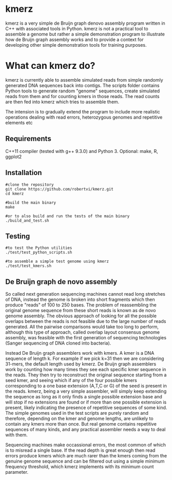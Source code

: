 # kmerz
kmerz is a very simple de Bruijn graph denovo assembly program written in C++ with associated tools in Python. kmerz is not a practical tool to assemble a genome but rather a simple demonstration program to illustrate how de Bruijn graph assembly works and to provide a context for developing other simple demonstration tools for training purposes.

# What can kmerz do?
kmerz is currently able to assemble simulated reads from simple randomly generated DNA sequences back into contigs. The scripts folder contains Python tools to generate random "genome" sequences, create simulated reads from them and for counting kmers in those reads. The read counts are then fed into kmerz which tries to assemble them.

The intension is to gradually extend the program to include more realistic operations dealing with read errors, heterozygous genomes and repetitive elements etc

## Requirements

C++11 compiler (tested with g++ 9.3.0) and Python 3.
Optional: make, R, ggplot2

## Installation

    #clone the repository
    git clone https://github.com/robertvi/kmerz.git
    cd kmerz

    #build the main binary
    make

    #or to also build and run the tests of the main binary
    ./build_and_test.sh

## Testing

    #to test the Python utilities
    ./test/test_python_scripts.sh

    #to assemble a simple test genome using kmerz
    ./test/test_kmers.sh

## De Bruijn graph de novo assembly
So called next generation sequencing machines cannot read long stretches of DNA, instead the genome is broken into short fragments which then produce "reads" of 100 to 250 bases. The problem of reassembling the original genome sequence from these short reads is known as de novo genome assembly. The obvious approach of looking for all the possible overlaps between the reads is not feasible due to the large number of reads generated. All the pairwise comparisons would take too long to perform, although this type of approach, called overlap layout consensus genome assembly, was feasible with the first generation of sequencing technologies (Sanger sequencing of DNA cloned into bacteria).

Instead De Bruijn graph assemblers work with kmers. A kmer is a DNA sequence of length k. For example if we pick k=31 then we are considering 31-mers, the default length used by kmerz. De Bruijn graph assemblers work by counting how many times they see each specific kmer sequence in the reads. They then try to reconstruct the original sequence starting from a seed kmer, and seeing which if any of the four possible kmers corresponding to a one base extension (A,T,C or G) of the seed is present in the reads. kmerz, being a very simple assembler, will simply keep extending the sequence as long as it only finds a single possible extension base and will stop if no extensions are found or if more than one possible extension is present, likely indicating the presence of repetitive sequences of some kind. The simple genomes used in the test scripts are purely random and therefore, depending on the kmer and genome lengths, are unlikely to contain any kmers more than once. But real genome contains repetitive sequences of many kinds, and any practical assembler needs a way to deal with them.

Sequencing machines make occassional errors, the most common of which is to misread a single base. If the read depth is great enough then read errors produce kmers which are much rarer than the kmers coming from the genuine genome sequence and can be filtered out using a simple minimum frequency threshold, which kmerz implements with its minimum count parameter.
